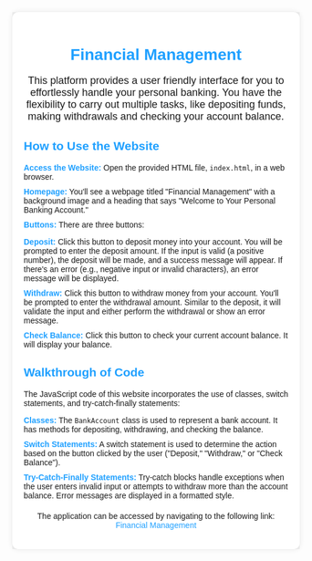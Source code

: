 <!DOCTYPE html>
<html lang="en">
<body>
    <div style="font-family: Arial, sans-serif; background-color: #f0f0f0; margin: 0; padding: 0;">
        <div style="max-width: 800px; margin: 0 auto; padding: 20px; background-color: #fff; box-shadow: 0 0 10px rgba(0, 0, 0, 0.1); border-radius: 10px;">
            <h1 style="color: #1fa0ff; text-align: center;">Financial Management</h1>
            <p style="font-size: 18px; text-align: center;">This platform provides a user friendly interface for you to effortlessly handle your personal banking. You have the flexibility to carry out multiple tasks, like depositing funds, making withdrawals and checking your account balance.</p>
            <h2 style="color: #1fa0ff;">How to Use the Website</h2>
            <ul style="list-style: none; padding: 0;">
                <li style="margin-bottom: 10px;"><strong style="color: #1fa0ff;">Access the Website:</strong> Open the provided HTML file, <code>index.html</code>, in a web browser.</li>
                <li style="margin-bottom: 10px;"><strong style="color: #1fa0ff;">Homepage:</strong> You'll see a webpage titled "Financial Management" with a background image and a heading that says "Welcome to Your Personal Banking Account."</li>
                <li style="margin-bottom: 10px;"><strong style="color: #1fa0ff;">Buttons:</strong> There are three buttons:</li>
                <ul style="list-style: none; padding: 0;">
                    <li style="margin-bottom: 10px;"><strong style="color: #1fa0ff;">Deposit:</strong> Click this button to deposit money into your account. You will be prompted to enter the deposit amount. If the input is valid (a positive number), the deposit will be made, and a success message will appear. If there's an error (e.g., negative input or invalid characters), an error message will be displayed.</li>
                    <li style="margin-bottom: 10px;"><strong style="color: #1fa0ff;">Withdraw:</strong> Click this button to withdraw money from your account. You'll be prompted to enter the withdrawal amount. Similar to the deposit, it will validate the input and either perform the withdrawal or show an error message.</li>
                    <li style="margin-bottom: 10px;"><strong style="color: #1fa0ff;">Check Balance:</strong> Click this button to check your current account balance. It will display your balance.</li>
                </ul>
            </ul>
            <h2 style="color: #1fa0ff;">Walkthrough of Code</h2>
            <p>The JavaScript code of this website incorporates the use of classes, switch statements, and try-catch-finally statements:</p>
            <ul style="list-style: none; padding: 0;">
                <li style="margin-bottom: 10px;"><strong style="color: #1fa0ff;">Classes:</strong> The <code>BankAccount</code> class is used to represent a bank account. It has methods for depositing, withdrawing, and checking the balance.</li>
                <li style="margin-bottom: 10px;"><strong style="color: #1fa0ff;">Switch Statements:</strong> A switch statement is used to determine the action based on the button clicked by the user ("Deposit," "Withdraw," or "Check Balance").</li>
                <li style="margin-bottom: 10px;"><strong style="color: #1fa0ff;">Try-Catch-Finally Statements:</strong> Try-catch blocks handle exceptions when the user enters invalid input or attempts to withdraw more than the account balance. Error messages are displayed in a formatted style.</li>
            </ul>
            <!-- Link to your website -->
            <p style="text-align: center; margin-top: 20px;">
    The application can be accessed by navigating to the following link:
                <br>
   <a href="https://sunny-finances.web.app" style="color: #1fa0ff; text-decoration: none;">Financial Management</a>
</p>
     </div>
    </div>
</body>
</html>
